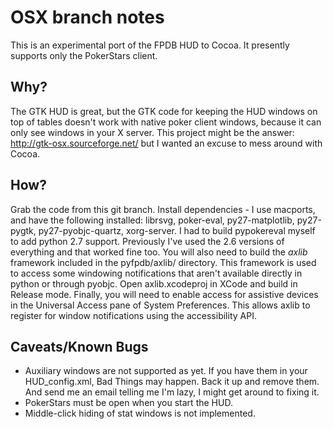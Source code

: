 OSX branch notes
================

This is an experimental port of the FPDB HUD to Cocoa.  It presently
supports only the PokerStars client.

Why?
----

The GTK HUD is great, but the GTK code for keeping the HUD windows on
top of tables doesn't work with native poker client windows, because
it can only see windows in your X server.  This project might be the
answer: http://gtk-osx.sourceforge.net/ but I wanted an excuse to mess
around with Cocoa.

How?
----

Grab the code from this git branch.  Install dependencies - I use macports,
and have the following installed: librsvg, poker-eval, py27-matplotlib,
py27-pygtk, py27-pyobjc-quartz, xorg-server.  I had to build pypokereval
myself to add python 2.7 support.  Previously I've used the 2.6 versions
of everything and that worked fine too.
You will also need to build the _axlib_ framework included in the
pyfpdb/axlib/ directory.  This framework is used to access some
windowing notifications that aren't available directly in python or
through pyobjc.  Open axlib.xcodeproj in XCode and build in Release
mode.  Finally, you will need to enable access for assistive devices
in the Universal Access pane of System Preferences.  This allows axlib
to register for window notifications using the accessibility API.

Caveats/Known Bugs
------------------

* Auxiliary windows are not supported as yet.  If you have them in
  your HUD_config.xml, Bad Things may happen.  Back it up and remove
  them.  And send me an email telling me I'm lazy, I might get around
  to fixing it.
* PokerStars must be open when you start the HUD.
* Middle-click hiding of stat windows is not implemented.
